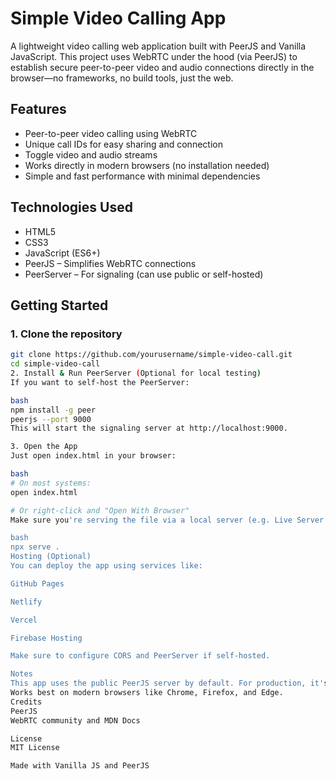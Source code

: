 # Simple Video Calling App

A lightweight video calling web application built with PeerJS and Vanilla JavaScript. This project uses WebRTC under the hood (via PeerJS) to establish secure peer-to-peer video and audio connections directly in the browser—no frameworks, no build tools, just the web.

## Features

- Peer-to-peer video calling using WebRTC
- Unique call IDs for easy sharing and connection
- Toggle video and audio streams
- Works directly in modern browsers (no installation needed)
- Simple and fast performance with minimal dependencies

## Technologies Used

- HTML5
- CSS3
- JavaScript (ES6+)
- PeerJS – Simplifies WebRTC connections
- PeerServer – For signaling (can use public or self-hosted)

## Getting Started

### 1. Clone the repository

```bash
git clone https://github.com/yourusername/simple-video-call.git
cd simple-video-call
2. Install & Run PeerServer (Optional for local testing)
If you want to self-host the PeerServer:

bash
npm install -g peer
peerjs --port 9000
This will start the signaling server at http://localhost:9000.

3. Open the App
Just open index.html in your browser:

bash
# On most systems:
open index.html

# Or right-click and "Open With Browser"
Make sure you're serving the file via a local server (e.g. Live Server extension in VS Code), or use:

bash
npx serve .
Hosting (Optional)
You can deploy the app using services like:

GitHub Pages

Netlify

Vercel

Firebase Hosting

Make sure to configure CORS and PeerServer if self-hosted.

Notes
This app uses the public PeerJS server by default. For production, it's recommended to host your own PeerServer for stability and security.
Works best on modern browsers like Chrome, Firefox, and Edge.
Credits
PeerJS
WebRTC community and MDN Docs

License
MIT License

Made with Vanilla JS and PeerJS
